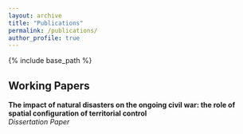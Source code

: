 ```yaml
---
layout: archive
title: "Publications"
permalink: /publications/
author_profile: true
---
```

{% include base_path %}

## Working Papers

**The impact of natural disasters on the ongoing civil war: the role of spatial configuration of territorial control** <br> 
*Dissertation Paper* <br>


